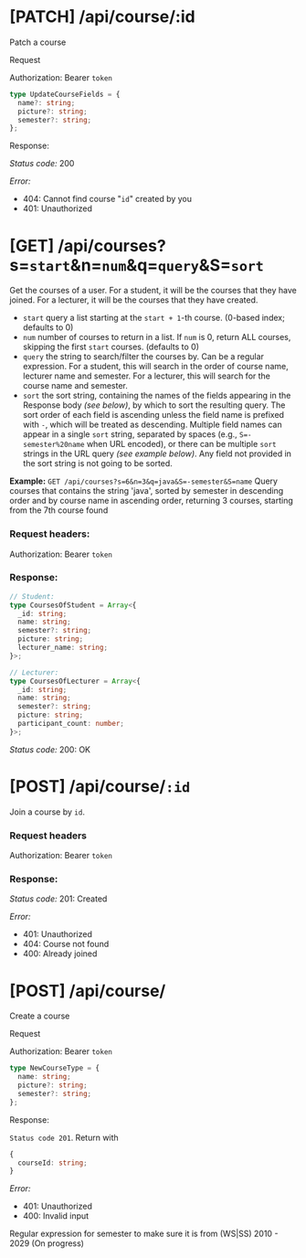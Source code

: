 # [PATCH] /api/course/:id

Patch a course

Request

Authorization: Bearer `token`

```ts
type UpdateCourseFields = {
  name?: string;
  picture?: string;
  semester?: string;
};
```

Response:

_Status code:_ 200

_Error:_

- 404: Cannot find course "`id`" created by you
- 401: Unauthorized

# [GET] /api/courses?s=`start`&n=`num`&q=`query`&S=`sort`

Get the courses of a user. For a student, it will be the courses that they have
joined. For a lecturer, it will be the courses that they have created.

- `start`
  query a list starting at the `start + 1`-th course. (0-based index; defaults
  to 0)
- `num`
  number of courses to return in a list. If `num` is 0, return ALL courses,
  skipping the first `start` courses. (defaults to 0)
- `query`
  the string to search/filter the courses by. Can be a regular expression.
  For a student, this will search in the order of course name, lecturer name
  and semester. For a lecturer, this will search for the course name and
  semester.
- `sort`
  the sort string, containing the names of the fields appearing in the Response
  body _(see below)_, by which to sort the resulting query. The sort order of
  each field is ascending unless the field name is prefixed with `-`, which will
  be treated as descending. Multiple field names can appear in a single `sort`
  string, separated by spaces (e.g., `S=-semester%20name` when URL encoded), or
  there can be multiple `sort` strings in the URL query _(see example below)_.
  Any field not provided in the sort string is not going to be sorted.

**Example:** `GET /api/courses?s=6&n=3&q=java&S=-semester&S=name`
Query courses that contains the string 'java', sorted by semester in descending
order and by course name in ascending order, returning 3 courses, starting from
the 7th course found

### Request headers:

Authorization: Bearer `token`

### Response:

```ts
// Student:
type CoursesOfStudent = Array<{
  _id: string;
  name: string;
  semester?: string;
  picture: string;
  lecturer_name: string;
}>;

// Lecturer:
type CoursesOfLecturer = Array<{
  _id: string;
  name: string;
  semester?: string;
  picture: string;
  participant_count: number;
}>;
```

_Status code:_ 200: OK

# [POST] /api/course/`:id`

Join a course by `id`.

### Request headers

Authorization: Bearer `token`

### Response:

_Status code:_ 201: Created

_Error:_

- 401: Unauthorized
- 404: Course not found
- 400: Already joined

# [POST] /api/course/

Create a course

Request

Authorization: Bearer `token`

```ts
type NewCourseType = {
  name: string;
  picture?: string;
  semester?: string;
};
```

Response:

`Status code 201`. Return with

```ts
{
  courseId: string;
}
```

_Error:_

- 401: Unauthorized
- 400: Invalid input

Regular expression for semester to make sure it is from (WS|SS) 2010 - 2029 (On progress)
